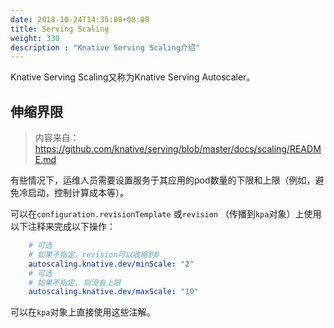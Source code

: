 ```yaml
---
date: 2018-10-24T14:35:00+08:00
title: Serving Scaling
weight: 330
description : "Knative Serving Scaling介绍"
---
```


Knative Serving Scaling又称为Knative Serving Autoscaler。

## 伸缩界限

> 内容来自：https://github.com/knative/serving/blob/master/docs/scaling/README.md

有些情况下，运维人员需要设置服务于其应用的pod数量的下限和上限（例如，避免冷启动，控制计算成本等）。

可以在`configuration.revisionTemplate` 或`revision` （传播到`kpa`对象）上使用以下注释来完成以下操作：

```yaml
    # 可选
    # 如果不指定，revision可以收缩到0
    autoscaling.knative.dev/minScale: "2"
    # 可选
    # 如果不指定, 则没有上限
    autoscaling.knative.dev/maxScale: "10"
```

可以在`kpa`对象上直接使用这些注解。